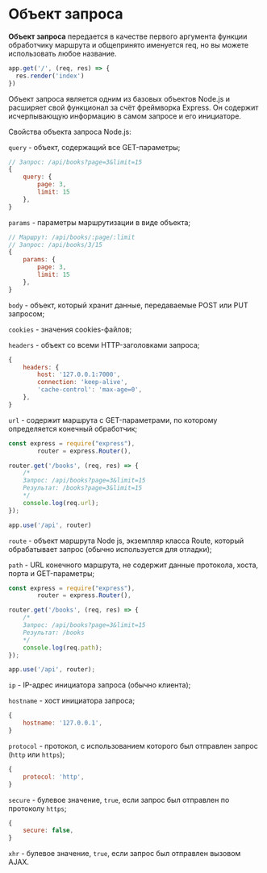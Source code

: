 # Объект запроса

**Объект запроса** передается в качестве первого аргумента функции обработчику маршрута и общепринято именуется req, но вы можете использовать любое название.

```js
app.get('/', (req, res) => {
  res.render('index')
})
```

Объект запроса является одним из базовых объектов Node.js и расширяет свой функционал за счёт фреймворка Express. Он содержит исчерпывающую информацию в самом запросе и его инициаторе.

Свойства объекта запроса Node.js:

`query` - объект, содержащий все GET-параметры;

```js
// Запрос: /api/books?page=3&limit=15
{
	query: {
		page: 3,
		limit: 15
	},
}
```

`params` - параметры маршрутизации в виде объекта;

```js
// Маршрут: /api/books/:page/:limit
// Запрос: /api/books/3/15
{
	params: {
		page: 3,
		limit: 15
	},
}
```

`body` - объект, который хранит данные, передаваемые POST или PUT запросом;

`cookies` - значения cookies-файлов;

`headers` - объект со всеми HTTP-заголовками запроса;

```js
{
	headers: {
		host: '127.0.0.1:7000',
		connection: 'keep-alive',
		'cache-control': 'max-age=0',
	},
}
```

`url` - содержит маршрута с GET-параметрами, по которому определяется конечный обработчик;

```js
const express = require("express"),
		router = express.Router(),

router.get('/books', (req, res) => {
	/*
	Запрос: /api/books?page=3&limit=15
	Результат: /books?page=3&limit=15
	*/
	console.log(req.url);
});

app.use('/api', router)
```

`route` - объект маршрута Node js, экземпляр класса Route, который обрабатывает запрос (обычно используется для отладки);

`path` - URL конечного маршрута, не содержит данные протокола, хоста, порта и GET-параметры;

```js
const express = require("express"),
		router = express.Router(),

router.get('/books', (req, res) => {
	/*
	Запрос: /api/books?page=3&limit=15
	Результат: /books
	*/
	console.log(req.path);
});

app.use('/api', router);
```

`ip` - IP-адрес инициатора запроса (обычно клиента);

`hostname` - хост инициатора запроса;

```js
{
	hostname: '127.0.0.1',
}
```

`protocol` - протокол, с использованием которого был отправлен запрос (`http` или `https`);

```js
{
	protocol: 'http',
}
```

`secure` - булевое значение, `true`, если запрос был отправлен по протоколу `https`;

```js
{
	secure: false,
}
```

`xhr` - булевое значение, `true`, если запрос был отправлен вызовом AJAX.
